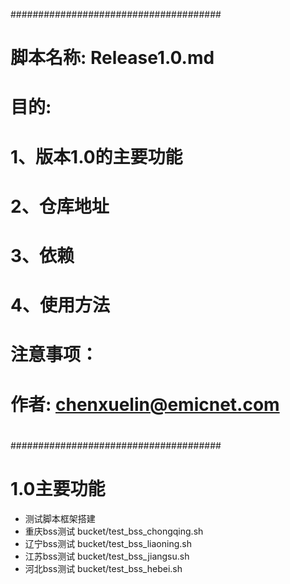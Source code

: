 ######################################
# 
# 脚本名称: Release1.0.md
#
# 目的:
#    1、版本1.0的主要功能
#    2、仓库地址
#    3、依赖
#    4、使用方法
#
# 注意事项：
#    
# 作者: chenxuelin@emicnet.com
# 
######################################

# 1.0主要功能

* 测试脚本框架搭建
* 重庆bss测试 bucket/test_bss_chongqing.sh
* 辽宁bss测试 bucket/test_bss_liaoning.sh
* 江苏bss测试 bucket/test_bss_jiangsu.sh
* 河北bss测试 bucket/test_bss_hebei.sh
